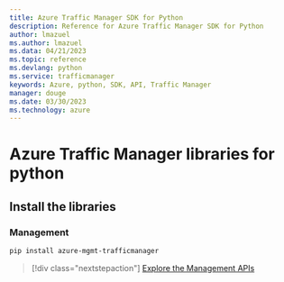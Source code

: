 ```yaml
---
title: Azure Traffic Manager SDK for Python
description: Reference for Azure Traffic Manager SDK for Python
author: lmazuel
ms.author: lmazuel
ms.data: 04/21/2023
ms.topic: reference
ms.devlang: python
ms.service: trafficmanager
keywords: Azure, python, SDK, API, Traffic Manager
manager: douge
ms.date: 03/30/2023
ms.technology: azure
---
```

# Azure Traffic Manager libraries for python

## Install the libraries

### Management

```bash
pip install azure-mgmt-trafficmanager
```

> [!div class="nextstepaction"]
> [Explore the Management APIs](/python/api/overview/azure/trafficmanager/management)
